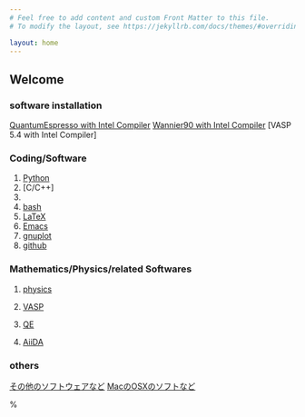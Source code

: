 ```yaml
---
# Feel free to add content and custom Front Matter to this file.
# To modify the layout, see https://jekyllrb.com/docs/themes/#overriding-theme-defaults

layout: home
---
```



## Welcome

<!--
You can use the [editor on GitHub](https://github.com/dirac6582/homepage.io/edit/gh-pages/index.md) to maintain and preview the content for your website in Markdown files.

Whenever you commit to this repository, GitHub Pages will run [Jekyll](https://jekyllrb.com/) to rebuild the pages in your site, from the content in your Markdown files.

### Markdown

Markdown is a lightweight and easy-to-use syntax for styling your writing. It includes conventions for

```markdown
Syntax highlighted code block

# Header 1
## Header 2
### Header 3

- Bulleted
- List

1. Numbered
2. List

**Bold** and _Italic_ and `Code` text

[Link](url) and ![Image](src)
```

For more details see [Basic writing and formatting syntax](https://docs.github.com/en/github/writing-on-github/getting-started-with-writing-and-formatting-on-github/basic-writing-and-formatting-syntax).

-->


### software installation

[QuantumEspresso with Intel Compiler]()
[Wannier90 with Intel Compiler](wannier90_install_to_ohtaka.md)
[VASP 5.4 with Intel Compiler]


### Coding/Software
1. [Python](python/python_top.md)
2. [C/C++]
3.
4. [bash](bash/bash_top.md)
5. [LaTeX](latex/latex_top.md)
6. [Emacs](emacs/emacs_top.md)
7. [gnuplot](gnuplot/gnuplot_top.md)
8. [github](github/github_top.md)

### Mathematics/Physics/related Softwares
1. [physics](physics/physics/physics_top.md)

2. [VASP](physics/vasp/vasp_top.md)

3. [QE](physics/qe/qe_top.md)

4. [AiiDA](aiida/aiida_top.md)
### others
[その他のソフトウェアなど](others/others_top.md)
[MacのOSXのソフトなど](mac/mac_top.md)

<!--
### Jekyll Themes

Your Pages site will use the layout and styles from the Jekyll theme you have selected in your [repository settings](https://github.com/dirac6582/homepage.io/settings/pages). The name of this theme is saved in the Jekyll `_config.yml` configuration file.

### Support or Contact

Having trouble with Pages? Check out our [documentation](https://docs.github.com/categories/github-pages-basics/) or [contact support](https://support.github.com/contact) and we’ll help you sort it out.
-->%
